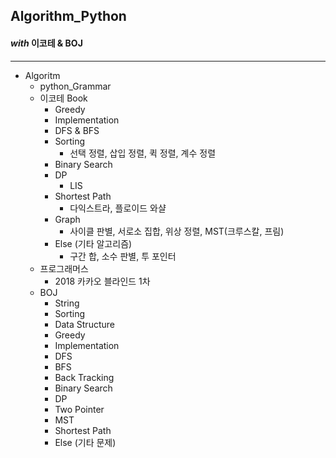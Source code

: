 ## Algorithm_Python

#### _with_ 이코테 & BOJ

---

- Algoritm
  - python_Grammar
  - 이코테 Book
    - Greedy
    - Implementation
    - DFS & BFS
    - Sorting
      - 선택 정렬, 삽입 정렬, 퀵 정렬, 계수 정렬
    - Binary Search
    - DP
      - LIS
    - Shortest Path
      - 다익스트라, 플로이드 와샬
    - Graph
      - 사이클 판별, 서로소 집합, 위상 정렬, MST(크루스칼, 프림)
    - Else (기타 알고리즘)
      - 구간 합, 소수 판별, 투 포인터
  - 프로그래머스
    - 2018 카카오 블라인드 1차
  - BOJ
    - String
    - Sorting
    - Data Structure
    - Greedy
    - Implementation
    - DFS
    - BFS
    - Back Tracking
    - Binary Search
    - DP
    - Two Pointer
    - MST
    - Shortest Path
    - Else (기타 문제)
